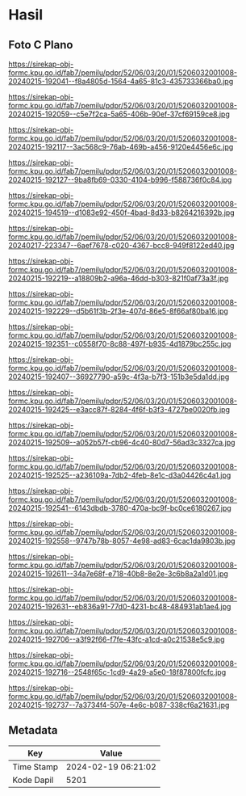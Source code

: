 # Hasil

## Foto C Plano

https://sirekap-obj-formc.kpu.go.id/fab7/pemilu/pdpr/52/06/03/20/01/5206032001008-20240215-192041--f8a4805d-1564-4a65-81c3-435733366ba0.jpg

https://sirekap-obj-formc.kpu.go.id/fab7/pemilu/pdpr/52/06/03/20/01/5206032001008-20240215-192059--c5e7f2ca-5a65-406b-90ef-37cf69159ce8.jpg

https://sirekap-obj-formc.kpu.go.id/fab7/pemilu/pdpr/52/06/03/20/01/5206032001008-20240215-192117--3ac568c9-76ab-469b-a456-9120e4456e6c.jpg

https://sirekap-obj-formc.kpu.go.id/fab7/pemilu/pdpr/52/06/03/20/01/5206032001008-20240215-192127--9ba8fb69-0330-4104-b996-f588736f0c84.jpg

https://sirekap-obj-formc.kpu.go.id/fab7/pemilu/pdpr/52/06/03/20/01/5206032001008-20240215-194519--d1083e92-450f-4bad-8d33-b8264216392b.jpg

https://sirekap-obj-formc.kpu.go.id/fab7/pemilu/pdpr/52/06/03/20/01/5206032001008-20240217-223347--6aef7678-c020-4367-bcc8-949f8122ed40.jpg

https://sirekap-obj-formc.kpu.go.id/fab7/pemilu/pdpr/52/06/03/20/01/5206032001008-20240215-192219--a18809b2-a96a-46dd-b303-821f0af73a3f.jpg

https://sirekap-obj-formc.kpu.go.id/fab7/pemilu/pdpr/52/06/03/20/01/5206032001008-20240215-192229--d5b61f3b-2f3e-407d-86e5-8f66af80ba16.jpg

https://sirekap-obj-formc.kpu.go.id/fab7/pemilu/pdpr/52/06/03/20/01/5206032001008-20240215-192351--c0558f70-8c88-497f-b935-4d1879bc255c.jpg

https://sirekap-obj-formc.kpu.go.id/fab7/pemilu/pdpr/52/06/03/20/01/5206032001008-20240215-192407--36927790-a59c-4f3a-b7f3-151b3e5da1dd.jpg

https://sirekap-obj-formc.kpu.go.id/fab7/pemilu/pdpr/52/06/03/20/01/5206032001008-20240215-192425--e3acc87f-8284-4f6f-b3f3-4727be0020fb.jpg

https://sirekap-obj-formc.kpu.go.id/fab7/pemilu/pdpr/52/06/03/20/01/5206032001008-20240215-192509--a052b57f-cb96-4c40-80d7-56ad3c3327ca.jpg

https://sirekap-obj-formc.kpu.go.id/fab7/pemilu/pdpr/52/06/03/20/01/5206032001008-20240215-192525--a236109a-7db2-4feb-8e1c-d3a04426c4a1.jpg

https://sirekap-obj-formc.kpu.go.id/fab7/pemilu/pdpr/52/06/03/20/01/5206032001008-20240215-192541--6143dbdb-3780-470a-bc9f-bc0ce6180267.jpg

https://sirekap-obj-formc.kpu.go.id/fab7/pemilu/pdpr/52/06/03/20/01/5206032001008-20240215-192558--9747b78b-8057-4e98-ad83-6cac1da9803b.jpg

https://sirekap-obj-formc.kpu.go.id/fab7/pemilu/pdpr/52/06/03/20/01/5206032001008-20240215-192611--34a7e68f-e718-40b8-8e2e-3c6b8a2a1d01.jpg

https://sirekap-obj-formc.kpu.go.id/fab7/pemilu/pdpr/52/06/03/20/01/5206032001008-20240215-192631--eb836a91-77d0-4231-bc48-484931ab1ae4.jpg

https://sirekap-obj-formc.kpu.go.id/fab7/pemilu/pdpr/52/06/03/20/01/5206032001008-20240215-192706--a3f92f66-f7fe-43fc-a1cd-a0c21538e5c9.jpg

https://sirekap-obj-formc.kpu.go.id/fab7/pemilu/pdpr/52/06/03/20/01/5206032001008-20240215-192716--2548f65c-1cd9-4a29-a5e0-18f87800fcfc.jpg

https://sirekap-obj-formc.kpu.go.id/fab7/pemilu/pdpr/52/06/03/20/01/5206032001008-20240215-192737--7a3734f4-507e-4e6c-b087-338cf6a21631.jpg


## Metadata

| Key        | Value               |
| ---------- | ------------------- |
| Time Stamp | 2024-02-19 06:21:02 |
| Kode Dapil | 5201                |



